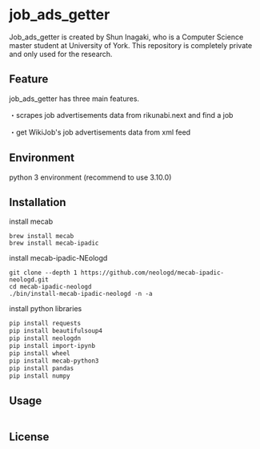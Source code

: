 # job_ads_getter
Job_ads_getter is created by Shun Inagaki, who is a Computer Science master student at University of York. This repository is completely private and only used for the research.

## Feature
job_ads_getter has three main features.

・scrapes job advertisements data from rikunabi.next and find a job

・get WikiJob's job advertisements data from xml feed 

## Environment

python 3 environment (recommend to use 3.10.0)

## Installation
install mecab
```macOS
brew install mecab
brew install mecab-ipadic
```

install mecab-ipadic-NEologd 
```macOS(m1 chip)
git clone --depth 1 https://github.com/neologd/mecab-ipadic-neologd.git
cd mecab-ipadic-neologd
./bin/install-mecab-ipadic-neologd -n -a
```

install python libraries
```bash
pip install requests
pip install beautifulsoup4
pip install neologdn
pip install import-ipynb
pip install wheel
pip install mecab-python3
pip install pandas
pip install numpy
```

## Usage

```python

```
## License
